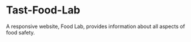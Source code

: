 # Tast-Food-Lab
A responsive website, Food Lab, provides information about all aspects of food safety.
